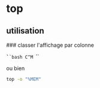 # top

## utilisation

### classer l'affichage par colonne

`̀``bash
C^M
`̀``

ou bien

```bash
top -o "%MEM"
```
